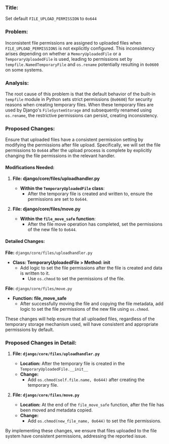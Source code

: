 ### Title:
Set default `FILE_UPLOAD_PERMISSION` to `0o644` 

### Problem:
Inconsistent file permissions are assigned to uploaded files when `FILE_UPLOAD_PERMISSIONS` is not explicitly configured. This inconsistency arises depending on whether a `MemoryUploadedFile` or a `TemporaryUploadedFile` is used, leading to permissions set by `tempfile.NamedTemporaryFile` and `os.rename` potentially resulting in `0o0600` on some systems.

### Analysis:
The root cause of this problem is that the default behavior of the built-in `tempfile` module in Python sets strict permissions (`0o0600`) for security reasons when creating temporary files. When these temporary files are used by Django's `FileSystemStorage` and subsequently renamed using `os.rename`, the restrictive permissions can persist, creating inconsistency.

### Proposed Changes:
Ensure that uploaded files have a consistent permission setting by modifying the permissions after file upload. Specifically, we will set the file permissions to `0o644` after the upload process is complete by explicitly changing the file permissions in the relevant handler.

#### Modifications Needed:

1. **File: django/core/files/uploadhandler.py**
    - **Within the `TemporaryUploadedFile` class**:
        - After the temporary file is created and written to, ensure the permissions are set to `0o644`.

2. **File: django/core/files/move.py**
    - **Within the `file_move_safe` function**:
        - After the file move operation has completed, set the permissions of the new file to `0o644`.

#### Detailed Changes:

**File:** `django/core/files/uploadhandler.py`
- **Class: TemporaryUploadedFile > Method: __init__**
  - Add logic to set the file permissions after the file is created and data is written to it.
    - Use `os.chmod` to set the permissions of the file.

**File:** `django/core/files/move.py`
- **Function: file_move_safe**
  - After successfully moving the file and copying the file metadata, add logic to set the file permissions of the new file using `os.chmod`.

These changes will help ensure that all uploaded files, regardless of the temporary storage mechanism used, will have consistent and appropriate permissions by default.

### Proposed Changes in Detail:

1. **File: `django/core/files/uploadhandler.py`**
   - **Location:** After the temporary file is created in the `TemporaryUploadedFile.__init__`
   - **Change:** 
     - Add `os.chmod(self.file.name, 0o644)` after creating the temporary file.

2. **File: `django/core/files/move.py`**
   - **Location:** At the end of the `file_move_safe` function, after the file has been moved and metadata copied.
   - **Change:** 
     - Add `os.chmod(new_file_name, 0o644)` to set the file permissions.

By implementing these changes, we ensure that files uploaded to the file system have consistent permissions, addressing the reported issue.